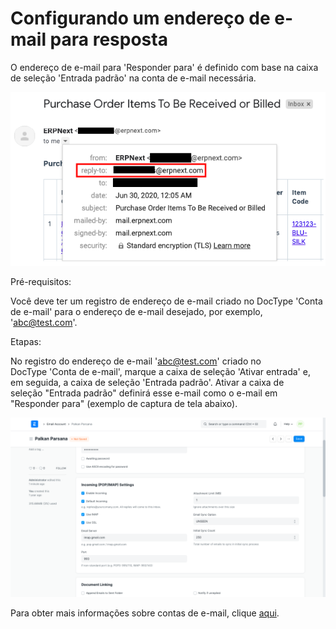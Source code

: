 # Configurando um endereço de e-mail para resposta



O endereço de e-mail para 'Responder para' é definido com base na caixa de seleção 'Entrada padrão' na conta de e-mail necessária.


![](/files/ywBv6dX.png)


Pré-requisitos:


Você deve ter um registro de endereço de e-mail criado no DocType 'Conta de e-mail' para o endereço de e-mail desejado, por exemplo, '[abc@test.com](mailto:abc@test.com)'.


Etapas:


No registro do endereço de e-mail '[abc@test.com](mailto:abc@test.com)' criado no DocType 'Conta de e-mail', marque a caixa de seleção 'Ativar entrada' e, em seguida, a caixa de seleção 'Entrada padrão'. Ativar a caixa de seleção "Entrada padrão" definirá esse e-mail como o e-mail em "Responder para" (exemplo de captura de tela abaixo).


![](/files/r5jqCdA.png)


Para obter mais informações sobre contas de e-mail, clique [aqui](https://docs.erpnext.com/docs/user/manual/en/setting-up/email/email-account).



